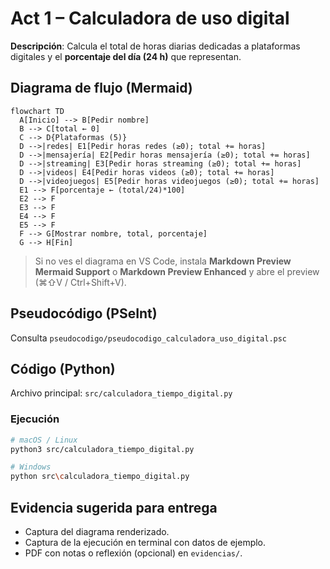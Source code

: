 # Act 1 – Calculadora de uso digital

**Descripción**: Calcula el total de horas diarias dedicadas a plataformas digitales y el **porcentaje del día (24 h)** que representan.


## Diagrama de flujo (Mermaid)

```mermaid
flowchart TD
  A[Inicio] --> B[Pedir nombre]
  B --> C[total ← 0]
  C --> D{Plataformas (5)}
  D -->|redes| E1[Pedir horas redes (≥0); total += horas]
  D -->|mensajería| E2[Pedir horas mensajería (≥0); total += horas]
  D -->|streaming| E3[Pedir horas streaming (≥0); total += horas]
  D -->|videos| E4[Pedir horas videos (≥0); total += horas]
  D -->|videojuegos| E5[Pedir horas videojuegos (≥0); total += horas]
  E1 --> F[porcentaje ← (total/24)*100]
  E2 --> F
  E3 --> F
  E4 --> F
  E5 --> F
  F --> G[Mostrar nombre, total, porcentaje]
  G --> H[Fin]
```

> Si no ves el diagrama en VS Code, instala **Markdown Preview Mermaid Support** o **Markdown Preview Enhanced** y abre el preview (⌘⇧V / Ctrl+Shift+V).

## Pseudocódigo (PSeInt)
Consulta `pseudocodigo/pseudocodigo_calculadora_uso_digital.psc`

## Código (Python)
Archivo principal: `src/calculadora_tiempo_digital.py`

### Ejecución
```bash
# macOS / Linux
python3 src/calculadora_tiempo_digital.py

# Windows
python src\calculadora_tiempo_digital.py
```

## Evidencia sugerida para entrega
- Captura del diagrama renderizado.
- Captura de la ejecución en terminal con datos de ejemplo.
- PDF con notas o reflexión (opcional) en `evidencias/`.
